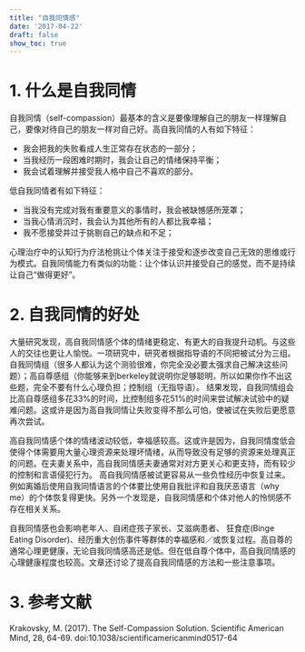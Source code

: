 ```yaml
---
title: "自我同情感"
date: '2017-04-22'
draft: false
show_toc: true
---
```


# 1. 什么是自我同情

自我同情（self-compassion）最基本的含义是要像理解自己的朋友一样理解自己，要像对待自己的朋友一样对自己好。高自我同情的人有如下特征：

- 我会把我的失败看成人生正常存在状态的一部分；
- 当我经历一段困难时期时，我会让自己的情绪保持平衡；
- 我会试着理解并接受我人格中自己不喜欢的部分。

低自我同情者有如下特征：

- 当我没有完成对我有重要意义的事情时，我会被缺憾感所笼罩；
- 当我心情消沉时，我会认为其他所有的人都比我幸福；
- 我不愿接受并过于挑剔自己的缺点和不足；

心理治疗中的认知行为疗法枪挑让个体关注于接受和逐步改变自己无效的思维或行为模式。自我同情能力有类似的功能：让个体认识并接受自己的感觉，而不是持续让自己“做得更好”。

# 2. 自我同情的好处

大量研究发现，高自我同情感个体的情绪更稳定、有更大的自我提升动机。与这些人的交往也更让人愉悦。一项研究中，研究者根据指导语的不同把被试分为三组。自我同情组（很多人都认为这个测验很难，你完全没必要太强求自己解决这些问题）；高自尊感组（你能够来到berkeley就说明你足够聪明，所以如果你作不出这些题，完全不要有什么心理负担；控制组（无指导语）。 结果发现，自我同情组会比高自尊感组多花33%的时间，比控制组多花51%的时间来尝试解决试验中的疑难问题。这或许是因为高自我同情让失败变得不那么可怕，使被试在失败后更愿意再次尝试。

高自我同情感个体的情绪波动较低，幸福感较高。这或许是因为，自我同情度低会使得个体需要用大量心理资源来处理坏情绪，从而导致没有足够的资源来处理真正的问题。在夫妻关系中，高自我同情感夫妻通常对对方更关心和更支持，而有较少的控制和言语侵犯行为。 高自我同情感被试更容易从一些负性经历中恢复过来。 例如离婚后使用自我同情语言的个体要比使用自我批评和自我厌恶语言（why me）的个体恢复得更快。另外一个发现是，自我同情感和个体对他人的怜悯感不存在相关关系。

自我同情感也会影响老年人、自闭症孩子家长、艾滋病患者、 狂食症(Binge Eating Disorder)、经历重大创伤事件等群体的幸福感和／或恢复过程。高自尊的通常心理更健康，无论自我同情感高还是低。但在低自尊个体中，高自我同情感的心理健康程度也较高。文章还讨论了提高自我同情感的方法和一些注意事项。

# 3. 参考文献

Krakovsky, M. (2017). The Self-Compassion Solution. Scientific American Mind, 28, 64-69. doi:10.1038/scientificamericanmind0517-64
